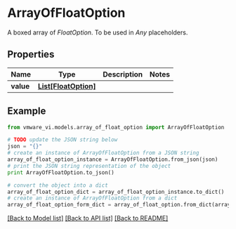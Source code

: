 # ArrayOfFloatOption

A boxed array of *FloatOption*. To be used in *Any* placeholders. 

## Properties
Name | Type | Description | Notes
------------ | ------------- | ------------- | -------------
**value** | [**List[FloatOption]**](FloatOption.md) |  | 

## Example

```python
from vmware_vi.models.array_of_float_option import ArrayOfFloatOption

# TODO update the JSON string below
json = "{}"
# create an instance of ArrayOfFloatOption from a JSON string
array_of_float_option_instance = ArrayOfFloatOption.from_json(json)
# print the JSON string representation of the object
print ArrayOfFloatOption.to_json()

# convert the object into a dict
array_of_float_option_dict = array_of_float_option_instance.to_dict()
# create an instance of ArrayOfFloatOption from a dict
array_of_float_option_form_dict = array_of_float_option.from_dict(array_of_float_option_dict)
```
[[Back to Model list]](../README.md#documentation-for-models) [[Back to API list]](../README.md#documentation-for-api-endpoints) [[Back to README]](../README.md)


